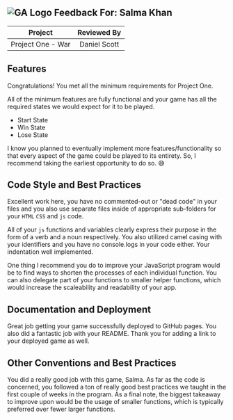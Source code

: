 ##  ![GA Logo](https://avatars2.githubusercontent.com/u/42252722?s=50&v=4) Feedback For: Salma Khan

| Project | Reviewed By |
|:--------:|:----------:|
| Project One - War | Daniel Scott|

## Features 

Congratulations! You met all the minimum requirements for Project One. 

All of the minimum features are fully functional and your game has all the required states we would expect for it to be played.

- Start State
- Win State
- Lose State

I know you planned to eventually implement more features/functionality so that every aspect of the game could be played to its entirety. So, I recommend taking the earliest opportunity to do so. 😅  


## Code Style and Best Practices

Excellent work here, you have no commented-out or "dead code" in your files and you also use separate files inside of appropriate sub-folders for your `HTML` `CSS` and `js` code.

All of your `js` functions and variables clearly express their purpose in the form of a verb and a noun respectively. You also utilized camel casing with your identifiers and you have no console.logs in your code either. Your indentation well implemented. 


One thing I recommend you do to improve your JavaScript program would be to find ways to shorten the processes of each individual function. You can also delegate part of your functions to smaller helper functions, which would increase the scaleability and readability of your app.

## Documentation and Deployment

Great job getting your game successfully deployed to GitHub pages. You also did a fantastic job with your README. Thank you for adding a link to your deployed game as well.


## Other Conventions and Best Practices

You did a really good job with this game, Salma. As far as the code is concerned, you followed a ton of really good best practices we taught in the first couple of weeks in the program. As a final note, the biggest takeaway to improve upon would be the usage of smaller functions, which is typically preferred over fewer larger functions. 

